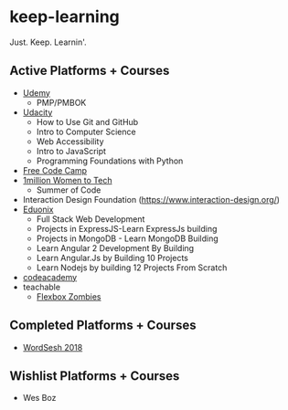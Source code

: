 # keep-learning
Just. Keep. Learnin'. 

## Active Platforms + Courses
- [Udemy](https://www.udemy.com/)
  - PMP/PMBOK
- [Udacity](https://udacity.com/)
  - How to Use Git and GitHub
  - Intro to Computer Science
  - Web Accessibility
  - Intro to JavaScript
  - Programming Foundations with Python
- [Free Code Camp](https://www.freecodecamp.org/)
- [1million Women to Tech](https://memberportal.1millionwomentotech.com/diy-login/index)
  - Summer of Code
- Interaction Design Foundation (https://www.interaction-design.org/)
- [Eduonix](https://www.eduonix.com/)
  - Full Stack Web Development
  - Projects in ExpressJS-Learn ExpressJs building 
  - Projects in MongoDB - Learn MongoDB Building 
  - Learn Angular 2 Development By Building 
  - Learn Angular.Js by Building 10 Projects
  - Learn Nodejs by building 12 Projects From Scratch
- [codeacademy](https://www.codecademy.com/)
- teachable
  - [Flexbox Zombies](https://mastery.games/)


## Completed Platforms + Courses
- [WordSesh 2018](https://wordsesh.com/)

## Wishlist Platforms + Courses
- Wes Boz
